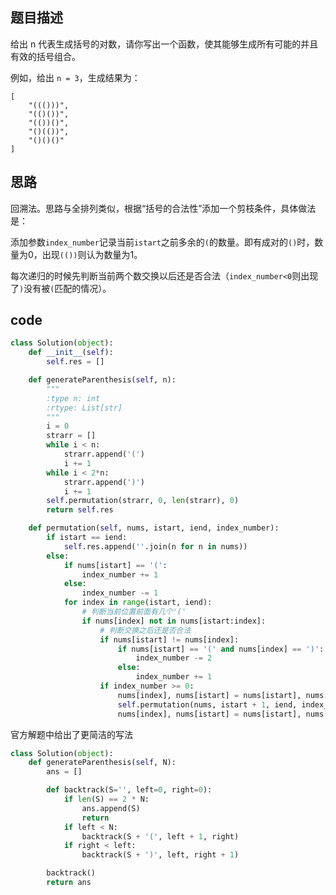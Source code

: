 ## 题目描述

给出 n 代表生成括号的对数，请你写出一个函数，使其能够生成所有可能的并且有效的括号组合。

例如，给出 `n = 3`，生成结果为：

    [
        "((()))",
        "(()())",
        "(())()",
        "()(())",
        "()()()"
    ]

## 思路

回溯法。思路与全排列类似，根据“括号的合法性”添加一个剪枝条件，具体做法是：

添加参数`index_number`记录当前`istart`之前多余的`(`的数量。即有成对的`()`时，数量为0，出现`(())`则认为数量为1。

每次递归的时候先判断当前两个数交换以后还是否合法（`index_number<0`则出现了`)`没有被`(`匹配的情况）。

## code

```python
class Solution(object):
    def __init__(self):
        self.res = []

    def generateParenthesis(self, n):
        """
        :type n: int
        :rtype: List[str]
        """
        i = 0
        strarr = []
        while i < n:
            strarr.append('(')
            i += 1
        while i < 2*n:
            strarr.append(')')
            i += 1
        self.permutation(strarr, 0, len(strarr), 0)
        return self.res

    def permutation(self, nums, istart, iend, index_number):
        if istart == iend:
            self.res.append(''.join(n for n in nums))
        else:
            if nums[istart] == '(':
                index_number += 1
            else:
                index_number -= 1
            for index in range(istart, iend):
                # 判断当前位置前面有几个'('
                if nums[index] not in nums[istart:index]:
                    # 判断交换之后还是否合法
                    if nums[istart] != nums[index]:
                        if nums[istart] == '(' and nums[index] == ')':
                            index_number -= 2
                        else:
                            index_number += 1
                    if index_number >= 0:
                        nums[index], nums[istart] = nums[istart], nums[index]
                        self.permutation(nums, istart + 1, iend, index_number)
                        nums[index], nums[istart] = nums[istart], nums[index]
```

官方解题中给出了更简洁的写法

```python
class Solution(object):
    def generateParenthesis(self, N):
        ans = []

        def backtrack(S='', left=0, right=0):
            if len(S) == 2 * N:
                ans.append(S)
                return
            if left < N:
                backtrack(S + '(', left + 1, right)
            if right < left:
                backtrack(S + ')', left, right + 1)

        backtrack()
        return ans
```


